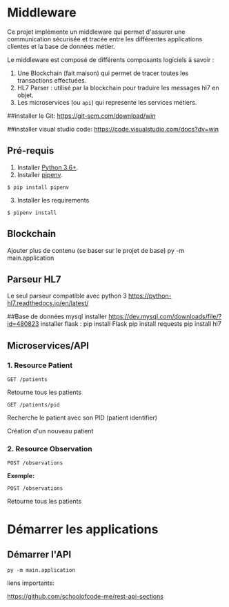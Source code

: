 # Middleware
Ce projet implémente un middleware qui permet d'assurer une communication sécurisée et tracée entre les différentes applications clientes et la base de données métier.

Le middleware est composé de différents composants logiciels à savoir :

1. Une Blockchain (fait maison) qui permet de tracer toutes les transactions effectuées.
2. HL7 Parser : utilisé par la blockchain pour traduire les messages hl7 en objet.
3. Les microservices (ou `api`) qui represente les services métiers.

##installer le Git:
https://git-scm.com/download/win

##installer visual studio code:
https://code.visualstudio.com/docs?dv=win

## Pré-requis
1. Installer [Python 3.6+](https://www.python.org/downloads/).
2. Installer [pipenv](https://github.com/kennethreitz/pipenv). 
```
$ pip install pipenv 
```
3. Installer les requirements  
```
$ pipenv install 
``` 
    
## Blockchain
Ajouter plus de contenu (se baser sur le projet de base)
py -m main.application

## Parseur HL7
Le seul parseur compatible avec python 3
https://python-hl7.readthedocs.io/en/latest/

##Base de données mysql
installer  https://dev.mysql.com/downloads/file/?id=480823
installer flask : 
pip install Flask
pip install requests
pip install hl7


## Microservices/API

### 1. Resource Patient
```
GET /patients
```
Retourne tous les patients
```
GET /patients/pid
```
Recherche le patient avec son PID (patient identifier)

Création d'un nouveau patient

### 2. Resource Observation
```
POST /observations
```
**Exemple:**
```
POST /observations
```

Retourne tous les patients


# Démarrer les applications

## Démarrer l'API
```
py -m main.application
```

liens importants: 

https://github.com/schoolofcode-me/rest-api-sections

